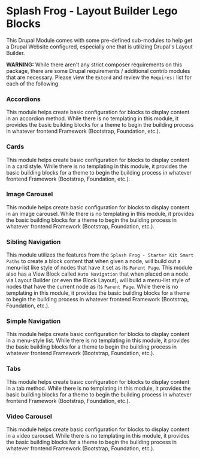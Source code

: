 # Splash Frog - Layout Builder Lego Blocks

This Drupal Module comes with some pre-defined sub-modules to help get a Drupal Website configured, especially one that is utilizing Drupal's Layout Builder.

**WARNING:** While there aren't any strict composer requirements on this package, there are some Drupal requirements / additional contrib modules that are necessary. Please view the `Extend` and review the `Requires:` list for each of the following.

### Accordions
This module helps create basic configuration for blocks to display content in an accordion method. While there is no templating in this module, it provides the basic building blocks for a theme to begin the building process in whatever frontend Framework (Bootstrap, Foundation, etc.).

### Cards
This module helps create basic configuration for blocks to display content in a card style. While there is no templating in this module, it provides the basic building blocks for a theme to begin the building process in whatever frontend Framework (Bootstrap, Foundation, etc.).

### Image Carousel
This module helps create basic configuration for blocks to display content in an image carousel. While there is no templating in this module, it provides the basic building blocks for a theme to begin the building process in whatever frontend Framework (Bootstrap, Foundation, etc.).

### Sibling Navigation
This module utilizes the features from the `Splash Frog - Starter Kit Smart Paths` to create a block content that when given a node, will build out a menu-list like style of nodes that have it set as its `Parent Page`. This module also has a View Block called `Auto Navigation` that when placed on a node via Layout Builder (or even the Block Layout), will build a menu-list style of nodes that have the current node as its `Parent Page`. While there is no templating in this module, it provides the basic building blocks for a theme to begin the building process in whatever frontend Framework (Bootstrap, Foundation, etc.).

### Simple Navigation
This module helps create basic configuration for blocks to display content in a menu-style list. While there is no templating in this module, it provides the basic building blocks for a theme to begin the building process in whatever frontend Framework (Bootstrap, Foundation, etc.).

### Tabs
This module helps create basic configuration for blocks to display content in a tab method. While there is no templating in this module, it provides the basic building blocks for a theme to begin the building process in whatever frontend Framework (Bootstrap, Foundation, etc.).

### Video Carousel
This module helps create basic configuration for blocks to display content in a video carousel. While there is no templating in this module, it provides the basic building blocks for a theme to begin the building process in whatever frontend Framework (Bootstrap, Foundation, etc.).

